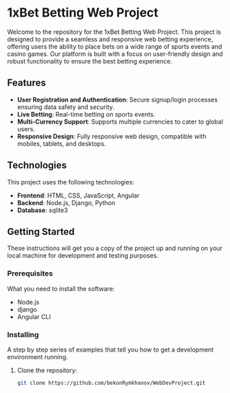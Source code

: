# 1xBet Betting Web Project

Welcome to the repository for the 1xBet Betting Web Project. This project is designed to provide a seamless and responsive web betting experience, offering users the ability to place bets on a wide range of sports events and casino games. Our platform is built with a focus on user-friendly design and robust functionality to ensure the best betting experience.

## Features

- **User Registration and Authentication**: Secure signup/login processes ensuring data safety and security.
- **Live Betting**: Real-time betting on sports events.
- **Multi-Currency Support**: Supports multiple currencies to cater to global users.
- **Responsive Design**: Fully responsive web design, compatible with mobiles, tablets, and desktops.

## Technologies

This project uses the following technologies:

- **Frontend**: HTML, CSS, JavaScript, Angular
- **Backend**: Node.js, Django, Python
- **Database**: sqlite3

## Getting Started

These instructions will get you a copy of the project up and running on your local machine for development and testing purposes.

### Prerequisites

What you need to install the software:

- Node.js
- django
- Angular CLI

### Installing

A step by step series of examples that tell you how to get a development environment running.

1. Clone the repository:
   ```bash
   git clone https://github.com/bekonRymkhanov/WebDevProject.git